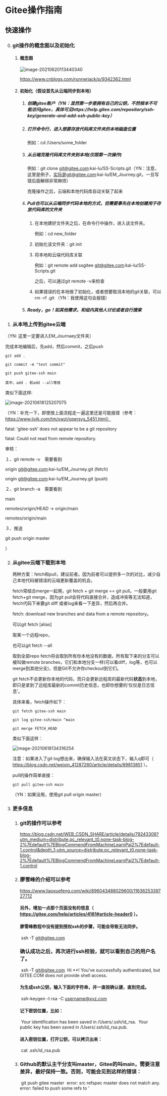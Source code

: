# Gitee操作指南

## 快速操作

0. ### git操作的概念图以及初始化

    1. #### 概念图

       ![image-20210620113440340](Gitee操作指南.assets/image-20210620113440340.png)

       https://www.cnblogs.com/runnerjack/p/9342362.html

    2. #### 初始化（假设首先从云端同步到本地）

       1. ##### 创建gitee账户（YN：显然第一步是拥有自己的公钥，不然根本不可能访问gitee，具体可见https://help.gitee.com/repository/ssh-key/generate-and-add-ssh-public-key）

       2. ##### 打开命令行，进入想要存放代码库文件夹的本地磁盘位置

          例如：cd /Users/some_folder

       3. ##### 从云端克隆代码库文件夹到本地(仅限第一次操作)

          例如：git clone git@gitee.com:kai-lu/SS-Scripts.git（YN：注意，这里是例子，实际是git@gitee.com:kai-lu/EM_Journey.git，一旦写错后面解绑非常麻烦）

          克隆操作之后，云端和本地代码库自动关联了起来

       4. ##### Pull也可以从云端同步代码本地的方式，但需要事先在本地创建用于存放代码库的文件夹

          1. 在本地建好文件夹之后，在命令行中操作，进入该文件夹。

             例如：cd new_folder

          2. 初始化该文件夹：git init

          3. 将本地和云端代码库关联

             例如：git remote add ssgitee git@gitee.com:kai-lu/SS-Scripts.git

             之后，可以通过git remote -v来检查

          4. 如果错误的在本地做了初始化，或者想要取消本地的git关联，可以 rm -rf .git （YN：我使用这句会报错）

       5. ##### Ready，go！如其他需求，和组内其他人讨论或者自行搜索

1. ### 从本地上传到gitee云端
（YN: 这里一定要进入EM_Journaey文件夹）

   完成本地编辑后，先add，然后commit，之后push

   `git add .`

   `git commit -m "test commit"`

   `git push gitee-ssh main`

    其中，add . 和add --all等效

   类似下面这样:

   ![image-20210618125207075](Gitee%E6%93%8D%E4%BD%9C%E6%8C%87%E5%8D%97.assets/image-20210618125207075.png)

   （YN：补充一下，即使按上面流程走一遍这里还是可能报错（参考：https://www.jiyik.com/tm/xwzj/opersys_5451.html）

fatal: 'gitee-ssh' does not appear to be a git repository

fatal: Could not read from remote repository.

审核：

１、git remote -v　需要看到

origin  git@gitee.com:kai-lu/EM_Journey.git (fetch)

origin  git@gitee.com:kai-lu/EM_Journey.git (push)

２、git branch -a　需要看到

main

  remotes/origin/HEAD -> origin/main

  remotes/origin/main

３、推送

git push origin master

）

2. ### 从gitee云端下载到本地

   两种方案：fetch和pull，建议前者。因为前者可以提供多一次的对比，减少自己本地代码被错误的云端更新覆盖的机会。

   fetch常结合merge一起用，git fetch + git merge == git pull。一般要用git fetch+git merge，因为git pull会将代码直接合并，造成冲突等无法知道，fetch代码下来要git diff 或者log来看一下差异，然后再合并。

   

   fetch: download new branches and data from a remote repository。

   可以git fetch [alias]

   取某一个远程repo，

   也可以git fetch --all

   取到全部repo fetch将会取到所有你本地没有的数据，所有取下来的分支可以被叫做remote branches，它们和本地分支一样(可以看diff，log等，也可以merge到其他分支)，但是Git不允许你checkout到它们。

   git fetch不会更新你本地的代码，而只会更新远程库的最新代码**状态**到本地，即只是拿到了远程库最新的commit历史信息，也即你想要的‘仅仅是日志信息’。

   

   具体来看，fetch操作如下：

   `git fetch gitee-ssh main`

   `git log gitee-ssh/main ^main`

   `git merge FETCH_HEAD`

   类似下面这样：

   ![image-20210618134316254](Gitee%E6%93%8D%E4%BD%9C%E6%8C%87%E5%8D%97.assets/image-20210618134316254.png)

   注意：如果进入了git log想出来，确保输入法在英文状态下，输入q即可（ https://blog.csdn.net/weixin_41287260/article/details/89813851 ）。

   

   pull的操作简单直接：

   `git pull gitee-ssh main`

   （YN：如果没用，使用git pull origin master）

3. ### 更多信息
   1. ### git的操作可以参考

      https://blog.csdn.net/WEB_CSDN_SHARE/article/details/79243308?utm_medium=distribute.pc_relevant_t0.none-task-blog-2%7Edefault%7EBlogCommendFromMachineLearnPai2%7Edefault-1.control&depth_1-utm_source=distribute.pc_relevant_t0.none-task-blog-2%7Edefault%7EBlogCommendFromMachineLearnPai2%7Edefault-1.control

   2. ### 廖雪峰的介绍可以参考 

      https://www.liaoxuefeng.com/wiki/896043488029600/1163625339727712

      #### 另外，增加一点那个页面没有的信息（ https://gitee.com/help/articles/4181#article-header0 ）。

      #### 	廖雪峰教程中没有提到授权ssh的步骤，可能会导致无法同步。

      ​		ssh -T git@gitee.com

      ### 		确认成功之后，再次进行ssh校验，就可以看到自己的用户名了。

      ​		ssh -T git@gitee.com
      ​		Hi **! You've successfully authenticated, but GITEE.COM does not provide shell access.

      

      #### 	为生成ssh公钥，输入下面的字符串，并一直按确认键，直到完成。

      ​		ssh-keygen -t rsa -C username@xyz.com

      #### 	记下密钥位置，比如：

      ​		Your identification has been saved in /Users/.ssh/id_rsa.
      ​		Your public key has been saved in /Users/.ssh/id_rsa.pub.

      #### 	进入密钥位置，打开公钥，可以拷贝出来：

      ​		cat .ssh/id_rsa.pub

   3. ### Github的默认主干分支叫master，Gitee的叫main，需要注意差异，最好保持一致。否则，可能会见到这样的错误：

      ​	git push gitee master
      ​	error: src refspec master does not match any.
      ​	error: failed to push some refs to '

      

      

      








